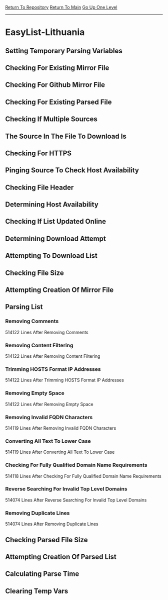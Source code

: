 [Return To Repository](https://github.com/deathbybandaid/piholeparser/)
[Return To Main](https://github.com/deathbybandaid/piholeparser/blob/master/RecentRunLogs/Mainlog.md)
[Go Up One Level](https://github.com/deathbybandaid/piholeparser/blob/master/RecentRunLogs/TopLevelScripts/30-Processing-Blacklists.md)
____________________________________
# EasyList-Lithuania
## Setting Temporary Parsing Variables
## Checking For Existing Mirror File
## Checking For Github Mirror File
## Checking For Existing Parsed File
## Checking If Multiple Sources
## The Source In The File To Download Is
## Checking For HTTPS
## Pinging Source To Check Host Availability
## Checking File Header
## Determining Host Availability
## Checking If List Updated Online
## Determining Download Attempt
## Attempting To Download List
## Checking File Size
## Attempting Creation Of Mirror File
## Parsing List
### Removing Comments
514122 Lines After Removing Comments
### Removing Content Filtering
514122 Lines After Removing Content Filtering
### Trimming HOSTS Format IP Addresses
514122 Lines After Trimming HOSTS Format IP Addresses
### Removing Empty Space
514122 Lines After Removing Empty Space
### Removing Invalid FQDN Characters
514119 Lines After Removing Invalid FQDN Characters
### Converting All Text To Lower Case
514119 Lines After Converting All Text To Lower Case
### Checking For Fully Qualified Domain Name Requirements
514118 Lines After Checking For Fully Qualified Domain Name Requirements
### Reverse Searching For Invalid Top Level Domains
514074 Lines After Reverse Searching For Invalid Top Level Domains
### Removing Duplicate Lines
514074 Lines After Removing Duplicate Lines
## Checking Parsed File Size
## Attempting Creation Of Parsed List
## Calculating Parse Time
## Clearing Temp Vars

